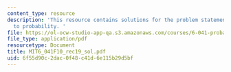 ```yaml
---
content_type: resource
description: 'This resource contains solutions for the problem statements related
  to probability. '
file: https://ol-ocw-studio-app-qa.s3.amazonaws.com/courses/6-041-probabilistic-systems-analysis-and-applied-probability-fall-2010/6f55d90c2dac0f48c41d6e115b29d5bf_MIT6_041F10_rec19_sol.pdf
file_type: application/pdf
resourcetype: Document
title: MIT6_041F10_rec19_sol.pdf
uid: 6f55d90c-2dac-0f48-c41d-6e115b29d5bf
---
```

